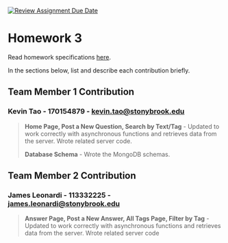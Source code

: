 [![Review Assignment Due Date](https://classroom.github.com/assets/deadline-readme-button-24ddc0f5d75046c5622901739e7c5dd533143b0c8e959d652212380cedb1ea36.svg)](https://classroom.github.com/a/h8letbNy)
# Homework 3

Read homework specifications [here](https://docs.google.com/document/d/1V-zXNxnlwq-2lH9a_YnfNFTwm3OMAmJJUZRXQ4X2pOM/edit?usp=sharing).

In the sections below, list and describe each contribution briefly.

## Team Member 1 Contribution
### Kevin Tao - 170154879 - <kevin.tao@stonybrook.edu>
> **Home Page, Post a New Question, Search by Text/Tag** - Updated to work correctly with asynchronous functions and retrieves data from the server. Wrote related server code.
>
> **Database Schema** - Wrote the MongoDB schemas.
> 

## Team Member 2 Contribution
### James Leonardi - 113332225 - <james.leonardi@stonybrook.edu>
> **Answer Page, Post a New Answer, All Tags Page, Filter by Tag** - Updated to work correctly with asynchronous functions and retrieves data from the server. Wrote related server code
>
